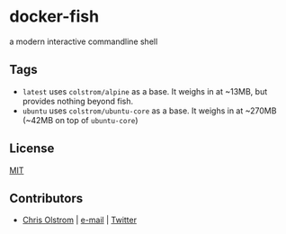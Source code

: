 # docker-fish

a modern interactive commandline shell

Tags
----
  * `latest` uses `colstrom/alpine` as a base. It weighs in at ~13MB, but provides nothing beyond fish.
  * `ubuntu` uses `colstrom/ubuntu-core` as a base. It weighs in at ~270MB (~42MB on top of `ubuntu-core`)

License
-------
[MIT](https://tldrlegal.com/license/mit-license)

Contributors
------------
* [Chris Olstrom](https://colstrom.github.io/) | [e-mail](mailto:chris@olstrom.com) | [Twitter](https://twitter.com/ChrisOlstrom)
